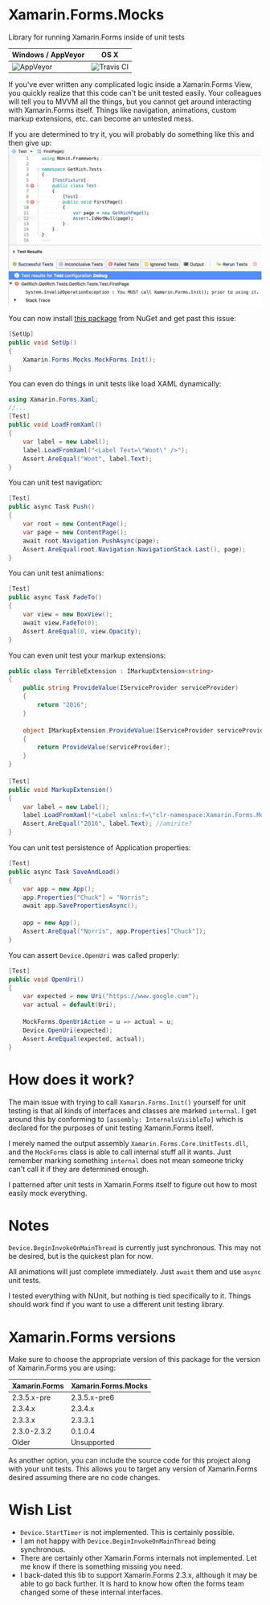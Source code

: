 # Xamarin.Forms.Mocks
Library for running Xamarin.Forms inside of unit tests

| Windows / AppVeyor | OS X |
|---------------------------|-----------------------------|
| ![AppVeyor](https://ci.appveyor.com/api/projects/status/github/jonathanpeppers/Xamarin.Forms.Mocks) | ![Travis CI](https://travis-ci.org/jonathanpeppers/Xamarin.Forms.Mocks.svg?branch=master) |

If you've ever written any complicated logic inside a Xamarin.Forms View, you quickly realize that this code can't be unit tested easily. Your colleagues will tell you to MVVM all the things, but you cannot get around interacting with Xamarin.Forms itself. Things like navigation, animations, custom markup extensions, etc. can become an untested mess.

If you are determined to try it, you will probably do something like this and then give up:
![FAIL](docs/fail.png)

You can now install [this package](https://www.nuget.org/packages/Xamarin.Forms.Mocks/) from NuGet and get past this issue:
```csharp
[SetUp]
public void SetUp()
{
    Xamarin.Forms.Mocks.MockForms.Init();
}
```

You can even do things in unit tests like load XAML dynamically:
```csharp
using Xamarin.Forms.Xaml;
//...
[Test]
public void LoadFromXaml()
{
    var label = new Label();
    label.LoadFromXaml("<Label Text=\"Woot\" />");
    Assert.AreEqual("Woot", label.Text);
}
```

You can unit test navigation:
```csharp
[Test]
public async Task Push()
{
    var root = new ContentPage();
    var page = new ContentPage();
    await root.Navigation.PushAsync(page);
    Assert.AreEqual(root.Navigation.NavigationStack.Last(), page);
}
```

You can unit test animations:
```csharp
[Test]
public async Task FadeTo()
{
    var view = new BoxView();
    await view.FadeTo(0);
    Assert.AreEqual(0, view.Opacity);
}
```

You can even unit test your markup extensions:
```csharp
public class TerribleExtension : IMarkupExtension<string>
{
    public string ProvideValue(IServiceProvider serviceProvider)
    {
        return "2016";
    }

    object IMarkupExtension.ProvideValue(IServiceProvider serviceProvider)
    {
        return ProvideValue(serviceProvider);
    }
}

[Test]
public void MarkupExtension()
{
    var label = new Label();
    label.LoadFromXaml("<Label xmlns:f=\"clr-namespace:Xamarin.Forms.Mocks.Tests;assembly=Xamarin.Forms.Mocks.Tests\" Text=\"{f:Terrible}\" />");
    Assert.AreEqual("2016", label.Text); //amirite?
}
```

You can unit test persistence of Application properties:
```csharp
[Test]
public async Task SaveAndLoad()
{
    var app = new App();
    app.Properties["Chuck"] = "Norris";
    await app.SavePropertiesAsync();

    app = new App();
    Assert.AreEqual("Norris", app.Properties["Chuck"]);
}
```

You can assert `Device.OpenUri` was called properly:
```csharp
[Test]
public void OpenUri()
{
    var expected = new Uri("https://www.google.com");
    var actual = default(Uri);

    MockForms.OpenUriAction = u => actual = u;    
    Device.OpenUri(expected);
    Assert.AreEqual(expected, actual);
}
```

# How does it work?

The main issue with trying to call `Xamarin.Forms.Init()` yourself for unit testing is that all kinds of interfaces and classes are marked `internal`. I get around this by conforming to `[assembly: InternalsVisibleTo]` which is declared for the purposes of unit testing Xamarin.Forms itself.

I merely named the output assembly `Xamarin.Forms.Core.UnitTests.dll`, and the `MockForms` class is able to call internal stuff all it wants. Just remember marking something `internal` does not mean someone tricky can't call it if they are determined enough.

I patterned after unit tests in Xamarin.Forms itself to figure out how to most easily mock everything.

# Notes

`Device.BeginInvokeOnMainThread` is currently just synchronous. This may not be desired, but is the quickest plan for now.

All animations will just complete immediately. Just `await` them and use `async` unit tests.

I tested everything with NUnit, but nothing is tied specifically to it. Things should work find if you want to use a different unit testing library.

# Xamarin.Forms versions

Make sure to choose the appropriate version of this package for the version of Xamarin.Forms you are using:

| Xamarin.Forms  | Xamarin.Forms.Mocks |
| ------------- | ------------- |
| 2.3.5.x-pre | 2.3.5.x-pre6 |
| 2.3.4.x  | 2.3.4.x  |
| 2.3.3.x  | 2.3.3.1  |
| 2.3.0-2.3.2 | 0.1.0.4 |
| Older | Unsupported |

As another option, you can include the source code for this project along with your unit tests. This allows you to target any version of Xamarin.Forms desired assuming there are no code changes.

# Wish List

- `Device.StartTimer` is not implemented. This is certainly possible.
- I am not happy with `Device.BeginInvokeOnMainThread` being synchronous.
- There are certainly other Xamarin.Forms internals not implemented. Let me know if there is something missing you need.
- I back-dated this lib to support Xamarin.Forms 2.3.x, although it may be able to go back further. It is hard to know how often the forms team changed some of these internal interfaces.
